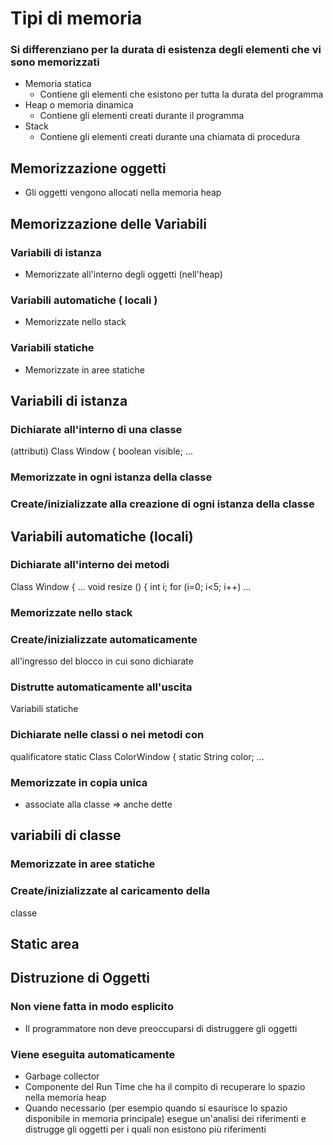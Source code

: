 # Tipi di memoria

### Si differenziano per la durata di esistenza degli elementi che vi sono memorizzati
* Memoria statica
  * Contiene gli elementi che esistono per tutta la durata del programma
* Heap o memoria dinamica
  * Contiene gli elementi creati durante il programma
* Stack
  * Contiene gli elementi creati durante una chiamata di procedura

## Memorizzazione oggetti

* Gli oggetti vengono allocati nella memoria heap

## Memorizzazione delle Variabili

### Variabili di istanza
* Memorizzate all'interno degli oggetti (nell'heap)

### Variabili automatiche ( locali )
* Memorizzate nello stack

### Variabili statiche
* Memorizzate in aree statiche


## Variabili di istanza

### Dichiarate all'interno di una classe
(attributi)
Class Window {
boolean visible;
...

### Memorizzate in ogni istanza della classe

### Create/inizializzate alla creazione di ogni istanza della classe

## Variabili automatiche (locali)

### Dichiarate all'interno dei metodi
Class Window {
...
void resize () {
int i;
for (i=0; i<5; i++)
...

### Memorizzate nello stack

### Create/inizializzate automaticamente
all'ingresso del blocco in cui sono
dichiarate

### Distrutte automaticamente all'uscita
Variabili statiche

### Dichiarate nelle classi o nei metodi con
qualificatore
static Class ColorWindow {
static String color;
...

### Memorizzate in copia unica
* associate alla classe => anche dette

## variabili di classe

### Memorizzate in aree statiche

### Create/inizializzate al caricamento della
classe

## Static area

## Distruzione di Oggetti

### Non viene fatta in modo esplicito
* Il programmatore non deve preoccuparsi di distruggere gli oggetti

### Viene eseguita automaticamente
*  Garbage collector
  * Componente del Run Time che ha il compito di recuperare lo spazio nella memoria heap
  * Quando necessario (per esempio quando si esaurisce lo spazio disponibile in memoria principale) esegue un'analisi dei riferimenti e distrugge gli oggetti per i quali non esistono più riferimenti